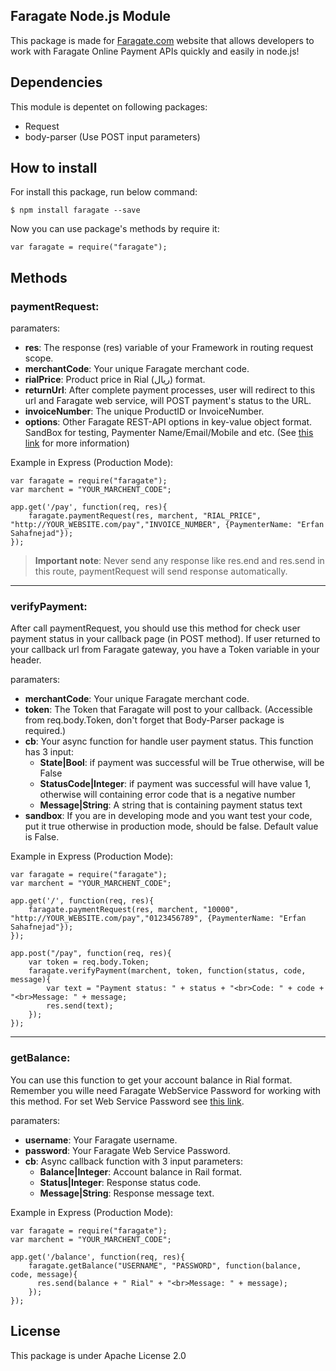 **Faragate Node.js Module**
----------------------------

This package is made for [Faragate.com](http://faragate.com) website that allows developers to work with Faragate Online Payment APIs quickly and easily in node.js!
## Dependencies
This module is depentet on following packages:

 - Request
 - body-parser (Use POST input parameters)

## How to install
For install this package, run below command:

    $ npm install faragate --save
Now you can use package's methods by require it:

    var faragate = require("faragate");
## Methods
### paymentRequest:
paramaters:

 - **res**: The response (res) variable of your Framework in routing request scope.
 - **merchantCode**: Your unique Faragate merchant code.
 - **rialPrice**: Product price in Rial (ريال) format.
 - **returnUrl**: After complete payment processes, user will redirect to this url and Faragate web service, will POST payment's status to the URL.
 - **invoiceNumber**: The unique ProductID or InvoiceNumber.
 - **options**: Other Faragate REST-API options in key-value object format. SandBox for testing, Paymenter Name/Email/Mobile and etc. (See [this link](https://faragate.com/files/uploads/plugin/8/Rest%20&amp;%20cURL%20&amp;%20file_get_contents.pdf) for more information)

Example in Express (Production Mode):
```
var faragate = require("faragate");
var marchent = "YOUR_MARCHENT_CODE";
    
app.get('/pay', function(req, res){
	faragate.paymentRequest(res, marchent, "RIAL_PRICE", "http://YOUR_WEBSITE.com/pay","INVOICE_NUMBER", {PaymenterName: "Erfan Sahafnejad"});
});    
```

> **Important note**: Never send any response like res.end and res.send in this route, paymentRequest will send response automatically.

----------


### verifyPayment:
After call paymentRequest, you should use this method for check user payment status in your callback page (in POST method). If user returned to your callback url from Faragate gateway, you have a Token variable in your header.

paramaters:

  - **merchantCode**: Your unique Faragate merchant code.
  - **token**: The Token that Faragate will post to your callback. (Accessible from req.body.Token, don't forget that Body-Parser package is required.)
  - **cb**: Your async function for handle user payment status. This function has 3 input:
	  - **State|Bool**: if payment was successful will be True otherwise, will be False
	  - **StatusCode|Integer**: if payment was successful will have value 1, otherwise will containing error code that is a negative number
	  - **Message|String**: A string that is containing payment status text
  - **sandbox**: If you are in developing mode and you want test your code, put it true otherwise in production mode, should be false. Default value is False.
  
  

Example in Express (Production Mode):
```
var faragate = require("faragate");
var marchent = "YOUR_MARCHENT_CODE";
    
app.get('/', function(req, res){
	faragate.paymentRequest(res, marchent, "10000", "http://YOUR_WEBSITE.com/pay","0123456789", {PaymenterName: "Erfan Sahafnejad"});
});    

app.post("/pay", function(req, res){
    var token = req.body.Token;
    faragate.verifyPayment(marchent, token, function(status, code, message){
        var text = "Payment status: " + status + "<br>Code: " + code + "<br>Message: " + message;
        res.send(text);
    });
});

```


----------
### getBalance:
You can use this function to get your account balance in Rial format. Remember you wille need Faragate WebService Password for working with this method. For set Web Service Password see [this link](https://faragate.com/user/users/change_password).

paramaters:

  - **username**: Your Faragate username.
  - **password**: Your Faragate Web Service Password.
  - **cb**: Async callback function with 3 input parameters:
	  - **Balance|Integer**: Account balance in Rail format.
	  - **Status|Integer**: Response status code.
	  - **Message|String**: Response message text.

Example in Express (Production Mode):
```
var faragate = require("faragate");
var marchent = "YOUR_MARCHENT_CODE";
    
app.get('/balance', function(req, res){
    faragate.getBalance("USERNAME", "PASSWORD", function(balance, code, message){
      res.send(balance + " Rial" + "<br>Message: " + message);
    });
});
```

## License
This package is under Apache License 2.0